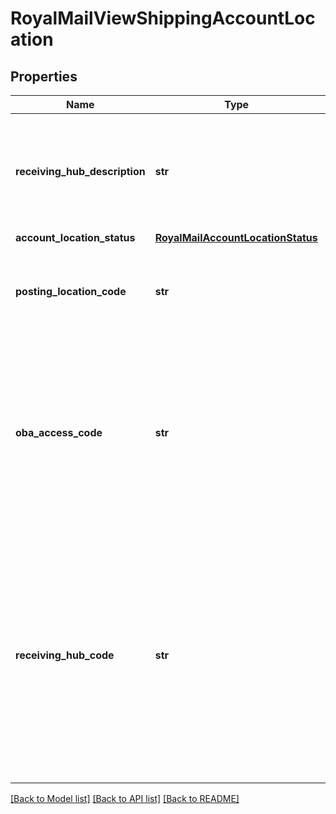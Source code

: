 # RoyalMailViewShippingAccountLocation

## Properties
Name | Type | Description | Notes
------------ | ------------- | ------------- | -------------
**receiving_hub_description** | **str** | Receiving Hub Description &lt;br /&gt;The name and postcodes covered by the Receiving Hub as per the Gazetteer file. | 
**account_location_status** | [**RoyalMailAccountLocationStatus**](RoyalMailAccountLocationStatus.md) |  | [optional] 
**posting_location_code** | **str** | Posting Location Code &lt;br /&gt;The number assigned to this Location by Royal Mail. | 
**oba_access_code** | **str** | OBA Access Code &lt;br /&gt;A password for the account to access the OBA services. &lt;br /&gt;A Royal Mail shipping account cannot be active unless the OBA Access code has been provided. | [optional] 
**receiving_hub_code** | **str** | Receiving Hub Code &lt;br /&gt;Receiving Hub/Regional Distribution Center used for this Shipping Location. &lt;br /&gt;Must be an existing receiving hub code. &lt;br /&gt;Please refer to Royal Mail ReceivingHubs for a list of possible receiving hubs. | 

[[Back to Model list]](../README.md#documentation-for-models) [[Back to API list]](../README.md#documentation-for-api-endpoints) [[Back to README]](../README.md)

